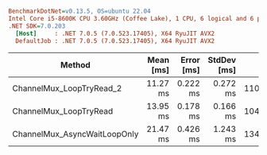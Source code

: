 ``` ini

BenchmarkDotNet=v0.13.5, OS=ubuntu 22.04
Intel Core i5-8600K CPU 3.60GHz (Coffee Lake), 1 CPU, 6 logical and 6 physical cores
.NET SDK=7.0.203
  [Host]     : .NET 7.0.5 (7.0.523.17405), X64 RyuJIT AVX2
  DefaultJob : .NET 7.0.5 (7.0.523.17405), X64 RyuJIT AVX2


```
|                       Method | Mean [ms] | Error [ms] | StdDev [ms] |      Gen0 |     Gen1 |     Gen2 | Allocated [B] |
|----------------------------- |----------:|-----------:|------------:|----------:|---------:|---------:|--------------:|
|     ChannelMux_LoopTryRead_2 |  11.27 ms |   0.222 ms |    0.272 ms | 1109.3750 | 781.2500 | 500.0000 |     6044332 B |
|       ChannelMux_LoopTryRead |  13.95 ms |   0.178 ms |    0.166 ms | 1046.8750 | 968.7500 | 968.7500 |     8227056 B |
| ChannelMux_AsyncWaitLoopOnly |  21.47 ms |   0.426 ms |    1.243 ms | 1343.7500 | 812.5000 | 437.5000 |     7189697 B |
